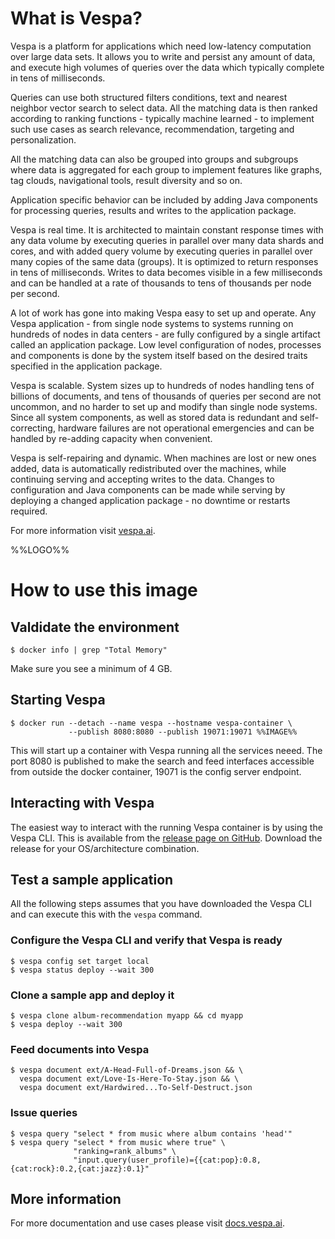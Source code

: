 # What is Vespa?

Vespa is a platform for applications which need low-latency computation over large data sets. It allows you to write and 
persist any amount of data, and execute high volumes of queries over the data which typically complete in tens of milliseconds.

Queries can use both structured filters conditions, text and nearest neighbor vector search to select data. All the matching 
data is then ranked according to ranking functions - typically machine learned - to implement such use cases as search relevance, 
recommendation, targeting and personalization.

All the matching data can also be grouped into groups and subgroups where data is aggregated for each group to implement features 
like graphs, tag clouds, navigational tools, result diversity and so on.

Application specific behavior can be included by adding Java components for processing queries, results and writes to the 
application package.

Vespa is real time. It is architected to maintain constant response times with any data volume by executing queries in parallel 
over many data shards and cores, and with added query volume by executing queries in parallel over many copies of the same data 
(groups). It is optimized to return responses in tens of milliseconds. Writes to data becomes visible in a few milliseconds and 
can be handled at a rate of thousands to tens of thousands per node per second.

A lot of work has gone into making Vespa easy to set up and operate. Any Vespa application - from single node systems to systems 
running on hundreds of nodes in data centers - are fully configured by a single artifact called an application package. Low level 
configuration of nodes, processes and components is done by the system itself based on the desired traits specified in the 
application package.

Vespa is scalable. System sizes up to hundreds of nodes handling tens of billions of documents, and tens of thousands of queries 
per second are not uncommon, and no harder to set up and modify than single node systems. Since all system components, as well as 
stored data is redundant and self-correcting, hardware failures are not operational emergencies and can be handled by re-adding 
capacity when convenient.

Vespa is self-repairing and dynamic. When machines are lost or new ones added, data is automatically redistributed over the 
machines, while continuing serving and accepting writes to the data. Changes to configuration and Java components can be made 
while serving by deploying a changed application package - no downtime or restarts required.

For more information visit [vespa.ai](https://vespa.ai/).

%%LOGO%%

# How to use this image

## Valdidate the environment
```console
$ docker info | grep "Total Memory"
```
Make sure you see a minimum of 4 GB.

## Starting Vespa

```console
$ docker run --detach --name vespa --hostname vespa-container \
             --publish 8080:8080 --publish 19071:19071 %%IMAGE%% 
```
This will start up a container with Vespa running all the services neeed. The port 8080 is published to make the search 
and feed interfaces accessible from outside the docker container, 19071 is the config server endpoint. 

## Interacting with Vespa
The easiest way to interact with the running Vespa container is by using the Vespa CLI. This is available from the 
[release page on GitHub](https://github.com/vespa-engine/vespa/releases). Download the release for your OS/architecture 
combination.


## Test a sample application
All the following steps assumes that you have downloaded the Vespa CLI and can execute this with the `vespa` command.

### Configure the Vespa CLI and verify that Vespa is ready
```console
$ vespa config set target local
$ vespa status deploy --wait 300
```
### Clone a sample app and deploy it
```console
$ vespa clone album-recommendation myapp && cd myapp
$ vespa deploy --wait 300
```
### Feed documents into Vespa
```console
$ vespa document ext/A-Head-Full-of-Dreams.json && \
  vespa document ext/Love-Is-Here-To-Stay.json && \
  vespa document ext/Hardwired...To-Self-Destruct.json
```
### Issue queries 
```console
$ vespa query "select * from music where album contains 'head'"
$ vespa query "select * from music where true" \
              "ranking=rank_albums" \
              "input.query(user_profile)={{cat:pop}:0.8,{cat:rock}:0.2,{cat:jazz}:0.1}"
```

## More information
For more documentation and use cases please visit [docs.vespa.ai](https://docs.vespa.ai).
